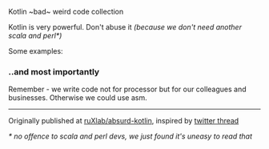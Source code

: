 
Kotlin ~bad~ weird code collection


Kotlin is very powerful. Don't abuse it _(because we don't need another scala and perl*)_


Some examples:







### ..and most importantly

Remember - we write code not for processor but for our colleagues and businesses.
Otherwise we could use asm.

-------------------

Originally published at [ruXlab/absurd-kotlin](https://github.com/ruXlab/absurd-kotlin), inspired by [twitter thread](https://twitter.com/kotlin/status/1065264275030228993)




_* no offence to scala and perl devs, we just found it's uneasy to read that_